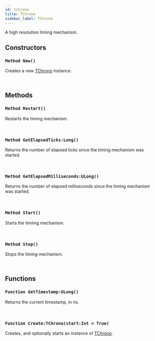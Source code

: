 ```yaml
---
id: tchrono
title: TChrono
sidebar_label: TChrono
---
```


A high resolution timing mechanism.


## Constructors

### `Method New()`

Creates a new [TChrono](../../../brl/brl.timer/tchrono) instance.

<br/>

## Methods

### `Method Restart()`

Restarts the timing mechanism.

<br/>

### `Method GetElapsedTicks:Long()`

Returns the number of elapsed ticks since the timing mechanism was started.

<br/>

### `Method GetElapsedMilliseconds:ULong()`

Returns the number of elapsed milliseconds since the timing mechanism was started.

<br/>

### `Method Start()`

Starts the timimg mechanism.

<br/>

### `Method Stop()`

Stops the timing mechanism.

<br/>

## Functions

### `Function GetTimestamp:ULong()`

Returns the current timestamp, in ns.

<br/>

### `Function Create:TChrono(start:Int = True)`

Creates, and optionally starts an instance of [TChrono](../../../brl/brl.timer/tchrono).

<br/>

